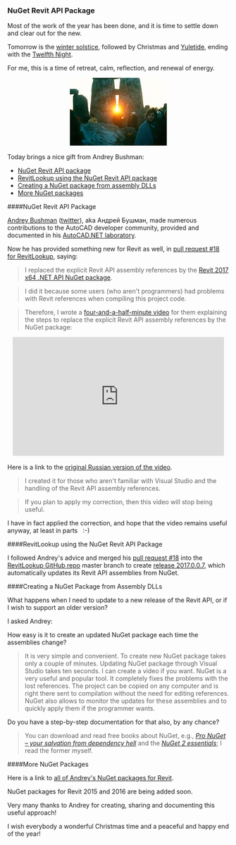 <head>
<meta http-equiv="Content-Type" content="text/html; charset=utf-8">
<link rel="stylesheet" type="text/css" href="bc.css">
<script src="run_prettify.js" type="text/javascript"></script>
<!--
<script src="https://google-code-prettify.googlecode.com/svn/loader/run_prettify.js" type="text/javascript"></script>
-->
</head>

<!---

- https://twitter.com/AndreyBushman
  Andrey Bushman
  @AndreyBushman
  https://github.com/Andrey-Bushman
  https://bitbucket.org/Andrey-Bushman/
  https://www.facebook.com/andrey.bushman
  https://www.nuget.org/packages/Revit-2017x64.Base/ -- evit 2017 x64 .NET API 2.0.0
  Revit 2017 x64 .NET API

NuGet Revit API Package #RevitAPI @AutodeskRevit #aec #bim #dynamobim @AutodeskForge @AndreyBushman

Most of the work of the year has been done, and it is time to settle down and clear out for the new.
Tomorrow is the winter solstice, followed by Christmas and Yuletide, ending with the Twelfth Night.
For me, this is a time of retreat, calm, reflection, and renewal of energy.
Today brings a nice gift from Andrey Bushman
&ndash; NuGet Revit API package
&ndash; RevitLookup using the NuGet Revit API package
&ndash; Creating a NuGet package from assembly DLLs
&ndash; More NuGet packages...

-->

### NuGet Revit API Package

Most of the work of the year has been done, and it is time to settle down and clear out for the new.

Tomorrow is the [winter solstice](https://en.wikipedia.org/wiki/Winter_solstice),
followed by Christmas and
[Yuletide](https://en.wikipedia.org/wiki/Yule), ending with
the [Twelfth Night](https://en.wikipedia.org/wiki/Twelfth_Night_(holiday)).

For me, this is a time of retreat, calm, reflection, and renewal of energy.

<center>
<img src="img/220px-StonehengeSunrise1980s.jpg" alt="Sunrise at Stonehenge on the Winter Solstice" width="220"/>
</center>

Today brings a nice gift from Andrey Bushman:

- [NuGet Revit API package](#2)
- [RevitLookup using the NuGet Revit API package](#3)
- [Creating a NuGet package from assembly DLLs](#4)
- [More NuGet packages](#5)


####<a name="2"></a>NuGet Revit API Package

[Andrey Bushman](http://bushman-andrey.blogspot.ru) ([twitter](https://twitter.com/AndreyBushman)),
aka Андрей Бушман, made numerous contributions to the AutoCAD developer community, provided and documented in 
his [AutoCAD.NET laboratory](https://sites.google.com/site/bushmansnetlaboratory).

Now he has provided something new for Revit as well,
in [pull request #18 for RevitLookup](https://github.com/jeremytammik/RevitLookup/pull/18),
saying:

> I replaced the explicit Revit API assembly references by the [Revit 2017 x64 .NET API NuGet package](https://www.nuget.org/packages/Revit-2017x64.Base).

> I did it because some users (who aren't programmers) had problems with Revit references when compiling this project code.

> Therefore, I wrote a [four-and-a-half-minute video](https://youtu.be/N0itQZDUEeA) for them explaining the steps to replace the explicit Revit API assembly references by the NuGet package:

<center>
<iframe width="480" height="270" src="https://www.youtube.com/embed/N0itQZDUEeA?rel=0" frameborder="0" allowfullscreen></iframe>
</center>

Here is a link to the [original Russian version of the video](https://youtu.be/ajgSGp6gp5E).

> I created it for those who aren't familiar with Visual Studio and the handling of the Revit API assembly references.

> If you plan to apply my correction, then this video will stop being useful.

I have in fact applied the correction, and hope that the video remains useful anyway, at least in parts &nbsp; :-)


####<a name="3"></a>RevitLookup using the NuGet Revit API Package

I followed Andrey's advice and merged
his [pull request #18](https://github.com/jeremytammik/RevitLookup/pull/18) into
the [RevitLookup GitHub repo](https://github.com/jeremytammik/RevitLookup) master branch to
create [release 2017.0.0.7](https://github.com/jeremytammik/RevitLookup/releases/tag/2017.0.0.7),
which automatically updates its Revit API assemblies from NuGet.


####<a name="4"></a>Creating a NuGet Package from Assembly DLLs

What happens when I need to update to a new release of the Revit API, or if I wish to support an older version?

I asked Andrey:

How easy is it to create an updated NuGet package each time the assemblies change?

> It is very simple and convenient.
To create new NuGet package takes only a couple of minutes.
Updating NuGet package through Visual Studio takes ten seconds.
I can create a video if you want.
NuGet is a very useful and popular tool.
It completely fixes the problems with the lost references.
The project can be copied on any computer and is right there sent to compilation without the need for editing references.
NuGet also allows to monitor the updates for these assemblies and to quickly apply them if the programmer wants. 

Do you have a step-by-step documentation for that also, by any chance?

> You can download and read free books about NuGet,
e.g., *[Pro NuGet &ndash; your salvation from dependency hell](http://www.allitebooks.com/pro-nuget-2nd-edition/)*
and the *[NuGet 2 essentials](http://www.allitebooks.com/nuget-2-essentials/)*;
I read the former myself.


####<a name="5"></a>More NuGet Packages

Here is a link to [all of Andrey's NuGet packages for Revit](https://www.nuget.org/packages?q=owner%3A%22Bush%22+tags%3A%22revit%22).

NuGet packages for Revit 2015 and 2016 are being added soon.

Very many thanks to Andrey for creating, sharing and documenting this useful approach!

I wish everybody a wonderful Christmas time and a peaceful and happy end of the year!

